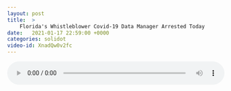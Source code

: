 ```yaml
---
layout: post
title:  >
    Florida's Whistleblower Covid-19 Data Manager Arrested Today
date:   2021-01-17 22:59:00 +0000
categories: solidot
video-id: XnadQw0v2fc
---
```


<audio src="/assets/bf1b1e590a44ff16afcfaa88906b3707.mp3" style="width: 100%;" controls></audio>

